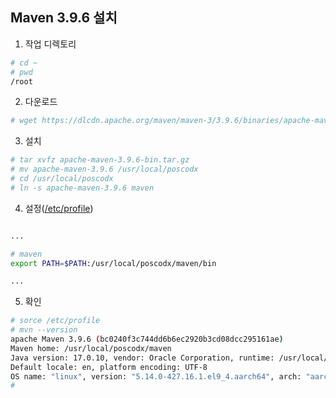 ## Maven 3.9.6 설치

1. 작업 디렉토리
```sh
# cd ~
# pwd
/root
```

2. 다운로드
```sh
# wget https://dlcdn.apache.org/maven/maven-3/3.9.6/binaries/apache-maven-3.9.6-bin.tar.gz
```
   
3. 설치
```sh
# tar xvfz apache-maven-3.9.6-bin.tar.gz
# mv apache-maven-3.9.6 /usr/local/poscodx
# cd /usr/local/poscodx
# ln -s apache-maven-3.9.6 maven
```
   
4. 설정([/etc/profile](https://github.com/Jiyoongrace/rocky-practices/blob/main/lx/etc/profile))
```sh

...

# maven
export PATH=$PATH:/usr/local/poscodx/maven/bin

...

```

5. 확인
```sh
# sorce /etc/profile
# mvn --version
apache Maven 3.9.6 (bc0240f3c744dd6b6ec2920b3cd08dcc295161ae)
Maven home: /usr/local/poscodx/maven
Java version: 17.0.10, vendor: Oracle Corporation, runtime: /usr/local/poscodx/jdk-17.0.10
Default locale: en, platform encoding: UTF-8
OS name: "linux", version: "5.14.0-427.16.1.el9_4.aarch64", arch: "aarch64", family: "unix"
#
```

